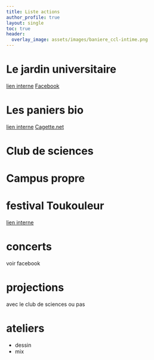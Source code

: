 ```yaml
---
title: Liste actions
author_profile: true
layout: single
toc: true
header:
  overlay_image: assets/images/baniere_ccl-intime.png
---
```

# Le jardin universitaire

[lien interne](jardin/)
[Facebook](https://www.facebook.com/jardinluminy/)

# Les paniers bio

[lien interne](paniers/)
[Cagette.net](http://app.cagette.net/group/2003)

# Club de sciences

# Campus propre

# festival Toukouleur

[lien interne](toukouleur/)

# concerts
voir facebook

# projections
avec le club de sciences ou pas

# ateliers
  - dessin
  - mix
